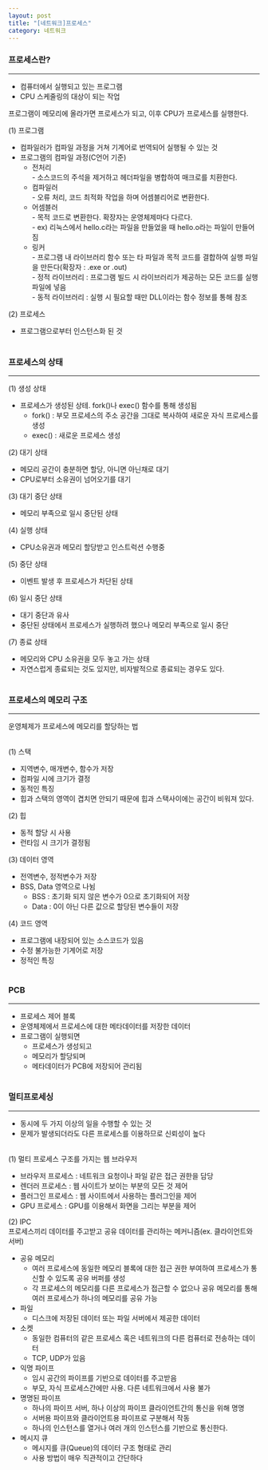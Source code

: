 ```yaml
---
layout: post
title: "[네트워크]프로세스"
category: 네트워크
---
```


### 프로세스란?
---
- 컴퓨터에서 실행되고 있는 프로그램
- CPU 스케줄링의 대상이 되는 작업

프로그램이 메모리에 올라가면 프로세스가 되고, 이후 CPU가 프로세스를 실행한다.

(1) 프로그램
  - 컴파일러가 컴파일 과정을 거쳐 기계어로 번역되어 실행될 수 있는 것
  - 프로그램의 컴파일 과정(C언어 기준)
    - 전처리   
    \- 소스코드의 주석을 제거하고 헤더파일을 병합하여 매크로를 치환한다.
    - 컴파일러   
      \- 오류 처리, 코드 최적화 작업을 하며 어셈블리어로 변환한다.
    - 어셈블러   
      \- 목적 코드로 변환한다. 확장자는 운영체제마다 다르다.   
      \- ex) 리눅스에서 hello.c라는 파일을 만들었을 때 hello.o라는 파일이 만들어짐
    - 링커   
      \- 프로그램 내 라이브러리 함수 또는 타 파일과 목적 코드를 결합하여 실행 파일을 만든다(확장자 : .exe or .out)   
      \- 정적 라이브러리 : 프로그램 빌드 시 라이브러리가 제공하는 모든 코드를 실행파일에 넣음   
      \- 동적 라이브러리 : 실행 시 필요할 때만 DLL이라는 함수 정보를 통해 참조   

(2) 프로세스
  - 프로그램으로부터 인스턴스화 된 것   
&nbsp;

### 프로세스의 상태
---
(1) 생성 상태
  - 프로세스가 생성된 상테. fork()나 exec() 함수를 통해 생성됨
      - fork() : 부모 프로세스의 주소 공간을 그대로 복사하여 새로운 자식 프로세스를 생성
      - exec() : 새로운 프로세스 생성

(2) 대기 상태
  - 메모리 공간이 충분하면 할당, 아니면 아닌채로 대기
  - CPU로부터 소유권이 넘어오기를 대기

(3) 대기 중단 상태
  - 메모리 부족으로 일시 중단된 상태

(4) 실행 상태
  - CPU소유권과 메모리 할당받고 인스트럭션 수행중

(5) 중단 상태
  - 이벤트 발생 후 프로세스가 차단된 상태

(6) 일시 중단 상태
  - 대기 중단과 유사
  - 중단된 상태에서 프로세스가 실행하려 했으나 메모리 부족으로 일시 중단

(7) 종료 상태
  - 메모리와 CPU 소유권을 모두 놓고 가는 상태
  - 자연스럽게 종료되는 것도 있지만, 비자발적으로 종료되는 경우도 있다.    
&nbsp;

### 프로세스의 메모리 구조
---
운영체제가 프로세스에 메모리를 할당하는 법    
&nbsp;

(1) 스택
  - 지역변수, 매개변수, 함수가 저장
  - 컴파일 시에 크기가 결정
  - 동적인 특징
  - 힙과 스택의 영역이 겹치면 안되기 때문에 힙과 스택사이에는 공간이 비워져 있다.

(2) 힙
  - 동적 할당 시 사용
  - 런타임 시 크기가 결정됨

(3) 데이터 영역
  - 전역변수, 정적변수가 저장
  - BSS, Data 영역으로 나뉨
    - BSS : 초기화 되지 않은 변수가 0으로 초기화되어 저장
    - Data : 0이 아닌 다른 값으로 할당된 변수들이 저장

(4) 코드 영역
  - 프로그램에 내장되어 있는 소스코드가 있음
  - 수정 불가능한 기계어로 저장
  - 정적인 특징   
&nbsp;

### PCB
---

- 프로세스 제어 블록
- 운영체제에서 프로세스에 대한 메타데이터를 저장한 데이터
- 프로그램이 실행되면
  - 프로세스가 생성되고
  - 메모리가 할당되며
  - 메타데이터가 PCB에 저장되어 관리됨   
&nbsp;

### 멀티프로세싱
---
- 동시에 두 가지 이상의 일을 수행할 수 있는 것
- 문제가 발생되더라도 다른 프로세스를 이용하므로 신뢰성이 높다   
&nbsp;

(1) 멀티 프로세스 구조를 가지는 웹 브라우저
- 브라우저 프로세스 : 네트워크 요청이나 파일 같은 접근 권한을 담당
- 렌더러 프로세스 : 웹 사이트가 보이는 부분의 모든 것 제어
- 플러그인 프로세스 : 웹 사이트에서 사용하는 플러그인을 제어
- GPU 프로세스 : GPU를 이용해서 화면을 그리는 부분을 제어   

(2) IPC   
프로세스끼리 데이터를 주고받고 공유 데이터를 관리하는 메커니즘(ex. 클라이언트와 서버)

- 공유 메모리
  - 여러 프로세스에 동일한 메모리 블록에 대한 접근 권한 부여하여 프로세스가 통신할 수 있도록 공유 버퍼를 생성
  - 각 프로세스의 메모리를 다른 프로세스가 접근할 수 없으나 공유 메모리를 통해 여러 프로세스가 하나의 메모리를 공유 가능
- 파일
  - 디스크에 저장된 데이터 또는 파일 서버에서 제공한 데이터
- 소켓
  - 동일한 컴퓨터의 같은 프로세스 혹은 네트워크의 다른 컴퓨터로 전송하는 데이터
  - TCP, UDP가 있음
- 익명 파이프
  - 임시 공간의 파이프를 기반으로 데이터를 주고받음
  - 부모, 자식 프로세스간에만 사용. 다른 네트워크에서 사용 불가
- 명명된 파이프
  - 하나의 파이프 서버, 하나 이상의 파이프 클라이언트간의 통신을 위해 명명
  - 서버용 파이프와 클라이언트용 파이프로 구분해서 작동
  - 하나의 인스턴스를 열거나 여러 개의 인스턴스를 기반으로 통신한다.
- 메시지 큐
  - 메시지를 큐(Queue)의 데이터 구조 형태로 관리
  - 사용 방법이 매우 직관적이고 간단하다



